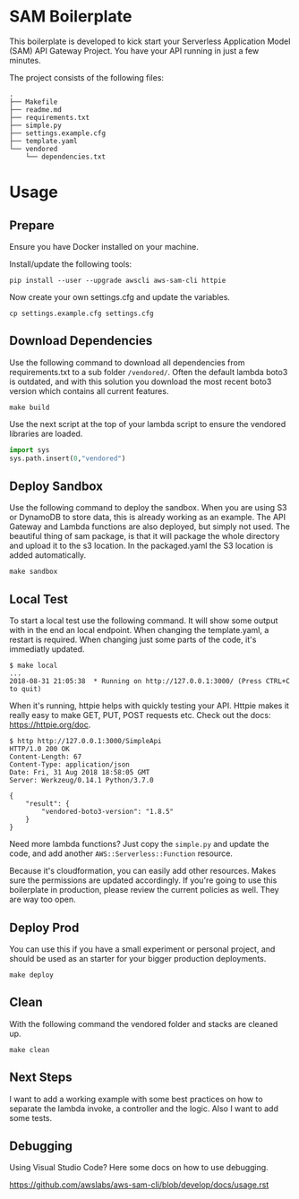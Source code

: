 # SAM Boilerplate

This boilerplate is developed to kick start your Serverless Application Model (SAM) API Gateway Project. You have your API running in just a few minutes.

The project consists of the following files:

```
.
├── Makefile
├── readme.md
├── requirements.txt
├── simple.py
├── settings.example.cfg
├── template.yaml
└── vendored
    └── dependencies.txt
```

# Usage

## Prepare

Ensure you have Docker installed on your machine.

Install/update the following tools:

```
pip install --user --upgrade awscli aws-sam-cli httpie
```

Now create your own settings.cfg and update the variables.

```
cp settings.example.cfg settings.cfg
```

## Download Dependencies

Use the following command to download all dependencies from requirements.txt to a sub folder `/vendored/`. Often the default lambda boto3 is outdated, and with this solution you download the most recent boto3 version which contains all current features.

```
make build
```

Use the next script at the top of your lambda script to ensure the vendored libraries are loaded.

```python
import sys
sys.path.insert(0,"vendored")
```

## Deploy Sandbox

Use the following command to deploy the sandbox. When you are using S3 or DynamoDB to store data, this is already working as an example. The API Gateway and Lambda functions are also deployed, but simply not used. The beautiful thing of sam package, is that it will package the whole directory and upload it to the s3 location. In the packaged.yaml the S3 location is added automatically. 

```
make sandbox
```

## Local Test

To start a local test use the following command. It will show some output with in the end an local endpoint. When changing the template.yaml, a restart is required. When changing just some parts of the code, it's immediatly updated.

```
$ make local
...
2018-08-31 21:05:38  * Running on http://127.0.0.1:3000/ (Press CTRL+C to quit)
```

When it's running, httpie helps with quickly testing your API. Httpie makes it really easy to make GET, PUT, POST requests etc. Check out the docs: https://httpie.org/doc.

```
$ http http://127.0.0.1:3000/SimpleApi
HTTP/1.0 200 OK
Content-Length: 67
Content-Type: application/json
Date: Fri, 31 Aug 2018 18:58:05 GMT
Server: Werkzeug/0.14.1 Python/3.7.0

{
    "result": {
        "vendored-boto3-version": "1.8.5"
    }
}
```

Need more lambda functions? Just copy the `simple.py` and update the code, and add another `AWS::Serverless::Function` resource.

Because it's cloudformation, you can easily add other resources. Makes sure the permissions are updated accordingly. If you're going to use this boilerplate in production, please review the current policies as well. They are way too open.

## Deploy Prod

You can use this if you have a small experiment or personal project, and should be used as an starter for your bigger production deployments.

```
make deploy
```

## Clean

With the following command the vendored folder and stacks are cleaned up.

```
make clean
```

## Next Steps

I want to add a working example with some best practices on how to separate the lambda invoke, a controller and the logic. Also I want to add some tests.

## Debugging

Using Visual Studio Code? Here some docs on how to use debugging.

https://github.com/awslabs/aws-sam-cli/blob/develop/docs/usage.rst